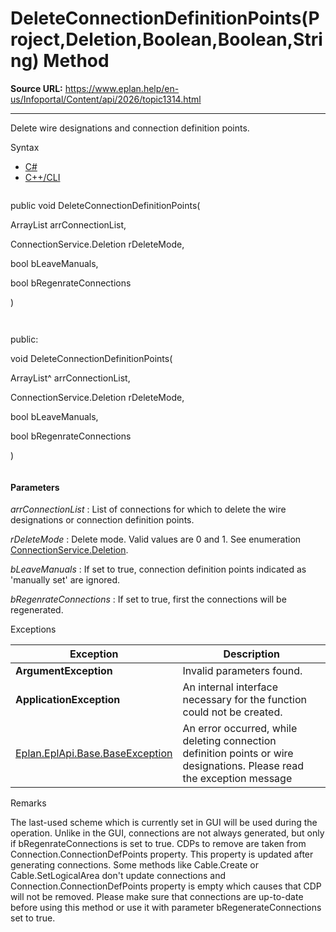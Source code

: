 # DeleteConnectionDefinitionPoints(Project,Deletion,Boolean,Boolean,String) Method

**Source URL:** https://www.eplan.help/en-us/Infoportal/Content/api/2026/topic1314.html

---

Delete wire designations and connection definition points.

Syntax

- [C#](#i-syntax-CS)
- [C++/CLI](#i-syntax-CPP2005)

```
```
public void DeleteConnectionDefinitionPoints( 

   ArrayList arrConnectionList,

   ConnectionService.Deletion rDeleteMode,

   bool bLeaveManuals,

   bool bRegenrateConnections

)
```
```

```
```
public:

void DeleteConnectionDefinitionPoints( 

   ArrayList^ arrConnectionList,

   ConnectionService.Deletion rDeleteMode,

   bool bLeaveManuals,

   bool bRegenrateConnections

)
```
```

#### Parameters

*arrConnectionList*
:   List of connections for which to delete the wire designations or connection definition points.

*rDeleteMode*
:   Delete mode. Valid values are 0 and 1. See enumeration [ConnectionService.Deletion](Eplan.EplApi.HEServicesu~Eplan.EplApi.HEServices.ConnectionService+Deletion.html).

*bLeaveManuals*
:   If set to true, connection definition points indicated as 'manually set' are ignored.

*bRegenrateConnections*
:   If set to true, first the connections will be regenerated.

Exceptions

| Exception | Description |
| --- | --- |
| **ArgumentException** | Invalid parameters found. |
| **ApplicationException** | An internal interface necessary for the function could not be created. |
| [Eplan.EplApi.Base.BaseException](Eplan.EplApi.Baseu~Eplan.EplApi.Base.BaseException.html) | An error occurred, while deleting connection definition points or wire designations. Please read the exception message |

Remarks

The last-used scheme which is currently set in GUI will be used during the operation. Unlike in the GUI, connections are not always generated, but only if bRegenrateConnections is set to true. CDPs to remove are taken from Connection.ConnectionDefPoints property. This property is updated after generating connections. Some methods like Cable.Create or Cable.SetLogicalArea don't update connections and Connection.ConnectionDefPoints property is empty which causes that CDP will not be removed. Please make sure that connections are up-to-date before using this method or use it with parameter bRegenerateConnections set to true.
